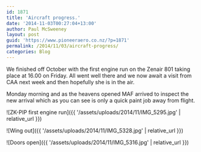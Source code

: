 ```yaml
---
id: 1871
title: 'Aircraft progress.'
date: '2014-11-03T00:27:04+13:00'
author: Paul McSweeney
layout: post
guid: 'https://www.pioneeraero.co.nz/?p=1871'
permalink: /2014/11/03/aircraft-progress/
categories: Blog
---
```


We finished off October with the first engine run on the Zenair 801 taking place at 16.00 on Friday. All went well there and we now await a visit from CAA next week and then hopefully she is in the air.

Monday morning and as the heavens opened MAF arrived to inspect the new arrival which as you can see is only a quick paint job away from flight.

![ZK-PIP first engine run]({{ '/assets/uploads/2014/11/IMG_5295.jpg' | relative_url }})

![Wing out]({{ '/assets/uploads/2014/11/IMG_5328.jpg' | relative_url }})

![Doors open]({{ '/assets/uploads/2014/11/IMG_5316.jpg' | relative_url }})
